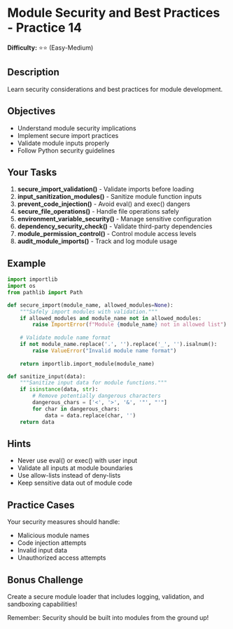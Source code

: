 # Module Security and Best Practices - Practice 14

**Difficulty:** ⭐⭐ (Easy-Medium)

## Description

Learn security considerations and best practices for module development.

## Objectives

- Understand module security implications
- Implement secure import practices
- Validate module inputs properly
- Follow Python security guidelines

## Your Tasks

1. **secure_import_validation()** - Validate imports before loading
2. **input_sanitization_modules()** - Sanitize module function inputs
3. **prevent_code_injection()** - Avoid eval() and exec() dangers
4. **secure_file_operations()** - Handle file operations safely
5. **environment_variable_security()** - Manage sensitive configuration
6. **dependency_security_check()** - Validate third-party dependencies
7. **module_permission_control()** - Control module access levels
8. **audit_module_imports()** - Track and log module usage

## Example

```python
import importlib
import os
from pathlib import Path

def secure_import(module_name, allowed_modules=None):
    """Safely import modules with validation."""
    if allowed_modules and module_name not in allowed_modules:
        raise ImportError(f"Module {module_name} not in allowed list")
    
    # Validate module name format
    if not module_name.replace('.', '').replace('_', '').isalnum():
        raise ValueError("Invalid module name format")
    
    return importlib.import_module(module_name)

def sanitize_input(data):
    """Sanitize input data for module functions."""
    if isinstance(data, str):
        # Remove potentially dangerous characters
        dangerous_chars = ['<', '>', '&', '"', "'"]
        for char in dangerous_chars:
            data = data.replace(char, '')
    return data
```

## Hints

- Never use eval() or exec() with user input
- Validate all inputs at module boundaries
- Use allow-lists instead of deny-lists
- Keep sensitive data out of module code

## Practice Cases

Your security measures should handle:
- Malicious module names
- Code injection attempts
- Invalid input data
- Unauthorized access attempts

## Bonus Challenge

Create a secure module loader that includes logging, validation, and sandboxing capabilities!

Remember: Security should be built into modules from the ground up!